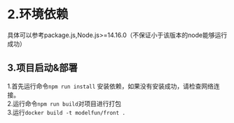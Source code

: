 
# 2.环境依赖
具体可以参考package.js,Node.js>=14.16.0（不保证小于该版本的node能够运行成功）

## 3.项目启动&部署
1.首先运行命令`npm run install` 安装依赖，如果没有安装成功，请检查网络连接。<br>
2.运行命令`npm run build`对项目进行打包<br>
3.运行`docker build -t modelfun/front .`<br>
